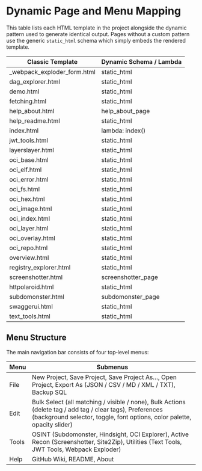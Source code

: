 # Dynamic Page and Menu Mapping

This table lists each HTML template in the project alongside the dynamic pattern used to generate identical output. Pages without a custom pattern use the generic `static_html` schema which simply embeds the rendered template.

| Classic Template | Dynamic Schema / Lambda |
|------------------|------------------------|
| _webpack_exploder_form.html | static_html |
| dag_explorer.html | static_html |
| demo.html | static_html |
| fetching.html | static_html |
| help_about.html | help_about_page |
| help_readme.html | static_html |
| index.html | lambda: index() |
| jwt_tools.html | static_html |
| layerslayer.html | static_html |
| oci_base.html | static_html |
| oci_elf.html | static_html |
| oci_error.html | static_html |
| oci_fs.html | static_html |
| oci_hex.html | static_html |
| oci_image.html | static_html |
| oci_index.html | static_html |
| oci_layer.html | static_html |
| oci_overlay.html | static_html |
| oci_repo.html | static_html |
| overview.html | static_html |
| registry_explorer.html | static_html |
| screenshotter.html | screenshotter_page |
| httpolaroid.html | static_html |
| subdomonster.html | subdomonster_page |
| swaggerui.html | static_html |
| text_tools.html | static_html |

## Menu Structure

The main navigation bar consists of four top‑level menus:

| Menu | Submenus |
|------|----------|
| File | New Project, Save Project, Save Project As…, Open Project, Export As (JSON / CSV / MD / XML / TXT), Backup SQL |
| Edit | Bulk Select (all matching / visible / none), Bulk Actions (delete tag / add tag / clear tags), Preferences (background selector, toggle, font options, color palette, opacity slider) |
| Tools | OSINT (Subdomonster, Hindsight, OCI Explorer), Active Recon (Screenshotter, Site2Zip), Utilities (Text Tools, JWT Tools, Webpack Exploder) |
| Help | GitHub Wiki, README, About |
